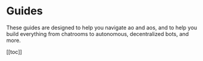 # Guides

These guides are designed to help you navigate ao and aos, and to help you build everything from chatrooms to autonomous, decentralized bots, and more.

[[toc]]
